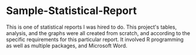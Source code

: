 # Sample-Statistical-Report
This is one of statistical reports I was hired to do. This project's tables, analysis, and the graphs were all created from scratch, and according to the specific requirements for this particular report. It involved R programming as well as multiple packages, and Microsoft Word. 
